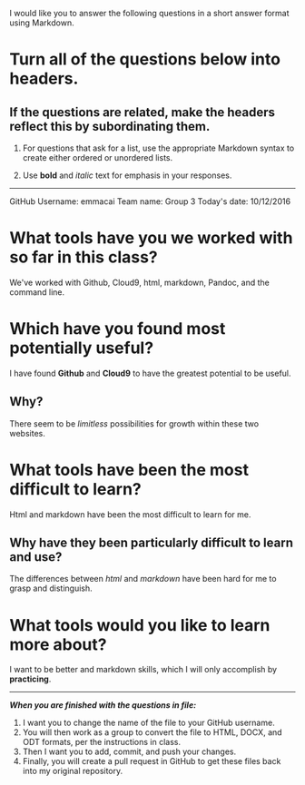 I would like you to answer the following questions in a short answer format using Markdown. 

# Turn all of the questions below into headers. 

## If the questions are related, make the headers reflect this by subordinating them.  

1. For questions that ask for a list, use the appropriate Markdown syntax to create either ordered or unordered lists. 

2. Use **bold** and *italic* text for emphasis in your responses.

* * *

GitHub Username: emmacai
Team name: Group 3
Today's date: 10/12/2016

# What tools have you we worked with so far in this class?
We've worked with Github, Cloud9, html, markdown, Pandoc, and the command line.

# Which have you found most potentially useful?
I have found **Github** and **Cloud9** to have the greatest potential to be useful.

## Why? 
There seem to be *limitless* possibilities for growth within these two websites.

# What tools have been the most difficult to learn? 
Html and markdown have been the most difficult to learn for me.

## Why have they been particularly difficult to learn and use?
The differences between *html* and *markdown* have been hard for me to grasp and distinguish.

# What tools would you like to learn more about?
I want to be better and markdown skills, which I will only accomplish by **practicing**.

* * * 

***When you are finished with the questions in file:*** 

1. I want you to change the name of the file to your GitHub username. 
2. You will then work as a group to convert the file to HTML, DOCX, and ODT formats, per the instructions in  class. 
3. Then I want you to add, commit, and push your changes. 
4. Finally, you will create a pull request in GitHub to get these files back into my original repository. 